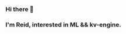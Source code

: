 ### Hi there 👋
### I'm Reid, interested in ML && kv-engine.
<!--
**Reid00/Reid00** is a ✨ _special_ ✨ repository because its `README.md` (this file) appears on your GitHub profile.

Here are some ideas to get you started:

- 🔭 I’m currently working on ...
- 🌱 I’m currently learning ...
- 👯 I’m looking to collaborate on ...
- 🤔 I’m looking for help with ...
- 💬 Ask me about ...
- 📫 How to reach me: ...
- 😄 Pronouns: ...
- ⚡ Fun fact: ...
-->

<!-- [![Reid's GitHub stats](https://github-readme-stats.vercel.app/api?username=Reid00&hide=stars,commits,prs,issues,contribs)](https://github.com/Reid00) -->

